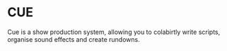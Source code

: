 # CUE

Cue is a show production system, allowing you to colabirtly write scripts, organise sound effects and create rundowns.
